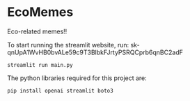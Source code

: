 # EcoMemes
Eco-related memes!!

To start running the streamlit website, run: 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

```
streamlit run main.py
```

The python libraries required for this project are:

```
pip install openai streamlit boto3
```

